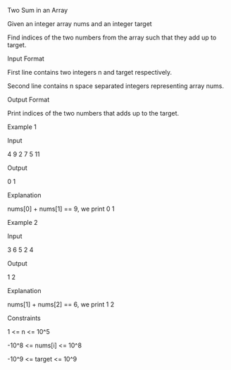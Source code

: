 Two Sum in an Array

Given an integer array nums and an integer target

Find indices of the two numbers from the array such that they add up to target.

Input Format

First line contains two integers n and target respectively.

Second line contains n space separated integers representing array nums.

Output Format

Print indices of the two numbers that adds up to the target.

Example 1

Input

4 9
2 7 5 11

Output

0 1

Explanation

nums[0] + nums[1] == 9, we print 0 1

Example 2

Input

3 6
5 2 4

Output

1 2

Explanation

nums[1] + nums[2] == 6, we print 1 2

Constraints

1 <= n <= 10^5

-10^8 <= nums[i] <= 10^8

-10^9 <= target <= 10^9
